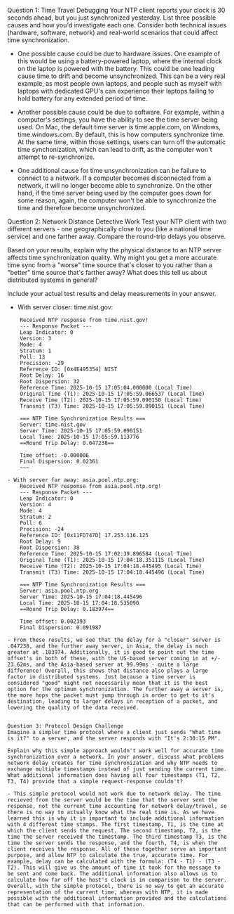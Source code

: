 Question 1: Time Travel Debugging
Your NTP client reports your clock is 30 seconds ahead, but you just synchronized yesterday. List three possible causes and how you'd investigate each one. Consider both technical issues (hardware, software, network) and real-world scenarios that could affect time synchronization.
- One possible cause could be due to hardware issues. One example of this would be using a battery-powered laptop, where the internal clock on the laptop is powered with the battery. This could be one leading cause time to drift and become unsynchronized. This can be a very real example, as most people own laptops, and people such as myself with laptops with dedicated GPU's can experience their laptops failing to hold battery for any extended period of time.

- Another possible cause could be due to software. For example, within a computer's settings, you have the ability to see the time server being used. On Mac, the default time server is time.apple.com, on Windows, time.windows.com. By default, this is how computers synchronize time. At the same time, within those settings, users can turn off the automatic time synchonization, which can lead to drift, as the computer won't attempt to re-synchronize.

- One additional cause for time unsynchronization can be failure to connect to a network. If a computer becomes disconnected from a network, it will no longer become able to synchronize. On the other hand, if the time server being used by the computer goes down for some reason, again, the computer won't be able to syncchronize the time and therefore become unsynchronized.

Question 2: Network Distance Detective Work
Test your NTP client with two different servers - one geographically close to you (like a national time service) and one farther away. Compare the round-trip delays you observe.

Based on your results, explain why the physical distance to an NTP server affects time synchronization quality. Why might you get a more accurate time sync from a "worse" time source that's closer to you rather than a "better" time source that's farther away? What does this tell us about distributed systems in general?

Include your actual test results and delay measurements in your answer.

- With server closer: time.nist.gov:
~~~
    Received NTP response from time.nist.gov!
    --- Response Packet ---
    Leap Indicator: 0
    Version: 3
    Mode: 4
    Stratum: 1
    Poll: 13
    Precision: -29
    Reference ID: [0x4E495354] NIST
    Root Delay: 16
    Root Dispersion: 32
    Reference Time: 2025-10-15 17:05:04.000000 (Local Time)
    Original Time (T1): 2025-10-15 17:05:59.066537 (Local Time)
    Receive Time (T2): 2025-10-15 17:05:59.090150 (Local Time)
    Transmit (T3) Time: 2025-10-15 17:05:59.090151 (Local Time)

    === NTP Time Synchronization Results ===
    Server: time.nist.gov
    Server Time: 2025-10-15 17:05:59.090151
    Local Time: 2025-10-15 17:05:59.113776
    ==Round Trip Delay: 0.047238==

    Time offset: -0.000006
    Final Dispersion: 0.02361
    ~~~

- With server far away: asia.pool.ntp.org:
    Received NTP response from asia.pool.ntp.org!
    --- Response Packet ---
    Leap Indicator: 0
    Version: 4
    Mode: 4
    Stratum: 2
    Poll: 6
    Precision: -24
    Reference ID: [0x11FD747D] 17.253.116.125
    Root Delay: 9
    Root Dispersion: 38
    Reference Time: 2025-10-15 17:02:39.896584 (Local Time)
    Original Time (T1): 2025-10-15 17:04:18.351115 (Local Time)
    Receive Time (T2): 2025-10-15 17:04:18.445495 (Local Time)
    Transmit (T3) Time: 2025-10-15 17:04:18.445496 (Local Time)

    === NTP Time Synchronization Results ===
    Server: asia.pool.ntp.org
    Server Time: 2025-10-15 17:04:18.445496
    Local Time: 2025-10-15 17:04:18.535090
    ==Round Trip Delay: 0.183974==

    Time offset: 0.002393
    Final Dispersion: 0.091987

- From these results, we see that the delay for a "closer" server is .047238, and the further away server, in Asia, the delay is much greater at .183974. Additionally, it is good to point out the time offset's in both of these, with the US-based server coming in at +/- 23.62ms, and the Asia-based server at 99.99ms - quite a large difference! Overall, this shows that distance also plays a large factor in distributed systems. Just because a time server is considered "good" might not necessarily mean that it is the best option for the optimum synchronization. The further away a server is, the more hops the packet must jump through in order to get to it's destination, leading to larger delays in reception of a packet, and lowering the quality of the data received.


Question 3: Protocol Design Challenge
Imagine a simpler time protocol where a client just sends "What time is it?" to a server, and the server responds with "It's 2:30:15 PM".

Explain why this simple approach wouldn't work well for accurate time synchronization over a network. In your answer, discuss what problems network delay creates for time synchronization and why NTP needs to exchange multiple timestamps instead of just sending the current time. What additional information does having all four timestamps (T1, T2, T3, T4) provide that a simple request-response couldn't?

- This simple protocol would not work due to network delay. The time recieved from the server would be the time that the server sent the response, not the current time accounting for network delay/travel, so there is no way to actually know what the real time is. As we have learned this is why it is important to include additional information with 4 different time stamps. The first timestamp, T1, is the time at which the client sends the request. The second timestamp, T2, is the time the server received the timestamp. The third timestamp T3, is the time the server sends the response, and the fourth, T4, is when the client receives the response. All of these together serve an important purpose, and allow NTP to calculate the true, accurate time. For example, delay can be calculated with the formula: (T4 - T1) - (T3 - T2). This will give us the amount of time it took for the message to be sent and come back. The additional information also allows us to calculate how far off the host's clock is in comparison to the server. Overall, with the simple protocol, there is no way to get an accurate representation of the current time, whereas with NTP, it is made possible with the additional information provided and the calculations that can be performed with that information.